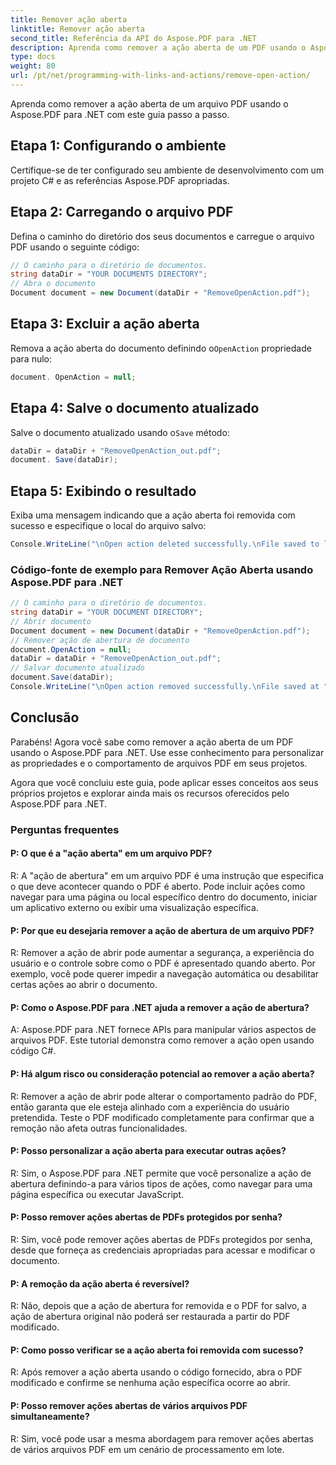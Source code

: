 ```yaml
---
title: Remover ação aberta
linktitle: Remover ação aberta
second_title: Referência da API do Aspose.PDF para .NET
description: Aprenda como remover a ação aberta de um PDF usando o Aspose.PDF para .NET.
type: docs
weight: 80
url: /pt/net/programming-with-links-and-actions/remove-open-action/
---
```

Aprenda como remover a ação aberta de um arquivo PDF usando o Aspose.PDF para .NET com este guia passo a passo.

## Etapa 1: Configurando o ambiente

Certifique-se de ter configurado seu ambiente de desenvolvimento com um projeto C# e as referências Aspose.PDF apropriadas.

## Etapa 2: Carregando o arquivo PDF

Defina o caminho do diretório dos seus documentos e carregue o arquivo PDF usando o seguinte código:

```csharp
// O caminho para o diretório de documentos.
string dataDir = "YOUR DOCUMENTS DIRECTORY";
// Abra o documento
Document document = new Document(dataDir + "RemoveOpenAction.pdf");
```

## Etapa 3: Excluir a ação aberta

 Remova a ação aberta do documento definindo o`OpenAction` propriedade para nulo:

```csharp
document. OpenAction = null;
```

## Etapa 4: Salve o documento atualizado

 Salve o documento atualizado usando o`Save` método:

```csharp
dataDir = dataDir + "RemoveOpenAction_out.pdf";
document. Save(dataDir);
```

## Etapa 5: Exibindo o resultado

Exiba uma mensagem indicando que a ação aberta foi removida com sucesso e especifique o local do arquivo salvo:

```csharp
Console.WriteLine("\nOpen action deleted successfully.\nFile saved to location: " + dataDir);
```

### Código-fonte de exemplo para Remover Ação Aberta usando Aspose.PDF para .NET 
```csharp
// O caminho para o diretório de documentos.
string dataDir = "YOUR DOCUMENT DIRECTORY";
// Abrir documento
Document document = new Document(dataDir + "RemoveOpenAction.pdf");
// Remover ação de abertura de documento
document.OpenAction = null;
dataDir = dataDir + "RemoveOpenAction_out.pdf";
// Salvar documento atualizado
document.Save(dataDir);
Console.WriteLine("\nOpen action removed successfully.\nFile saved at " + dataDir); 
```

## Conclusão

Parabéns! Agora você sabe como remover a ação aberta de um PDF usando o Aspose.PDF para .NET. Use esse conhecimento para personalizar as propriedades e o comportamento de arquivos PDF em seus projetos.

Agora que você concluiu este guia, pode aplicar esses conceitos aos seus próprios projetos e explorar ainda mais os recursos oferecidos pelo Aspose.PDF para .NET.

### Perguntas frequentes 

#### P: O que é a "ação aberta" em um arquivo PDF?

R: A "ação de abertura" em um arquivo PDF é uma instrução que especifica o que deve acontecer quando o PDF é aberto. Pode incluir ações como navegar para uma página ou local específico dentro do documento, iniciar um aplicativo externo ou exibir uma visualização específica.

#### P: Por que eu desejaria remover a ação de abertura de um arquivo PDF?

R: Remover a ação de abrir pode aumentar a segurança, a experiência do usuário e o controle sobre como o PDF é apresentado quando aberto. Por exemplo, você pode querer impedir a navegação automática ou desabilitar certas ações ao abrir o documento.

#### P: Como o Aspose.PDF para .NET ajuda a remover a ação de abertura?

A: Aspose.PDF para .NET fornece APIs para manipular vários aspectos de arquivos PDF. Este tutorial demonstra como remover a ação open usando código C#.

#### P: Há algum risco ou consideração potencial ao remover a ação aberta?

R: Remover a ação de abrir pode alterar o comportamento padrão do PDF, então garanta que ele esteja alinhado com a experiência do usuário pretendida. Teste o PDF modificado completamente para confirmar que a remoção não afeta outras funcionalidades.

#### P: Posso personalizar a ação aberta para executar outras ações?

R: Sim, o Aspose.PDF para .NET permite que você personalize a ação de abertura definindo-a para vários tipos de ações, como navegar para uma página específica ou executar JavaScript.

#### P: Posso remover ações abertas de PDFs protegidos por senha?
R: Sim, você pode remover ações abertas de PDFs protegidos por senha, desde que forneça as credenciais apropriadas para acessar e modificar o documento.

#### P: A remoção da ação aberta é reversível?

R: Não, depois que a ação de abertura for removida e o PDF for salvo, a ação de abertura original não poderá ser restaurada a partir do PDF modificado.

#### P: Como posso verificar se a ação aberta foi removida com sucesso?

R: Após remover a ação aberta usando o código fornecido, abra o PDF modificado e confirme se nenhuma ação específica ocorre ao abrir.

#### P: Posso remover ações abertas de vários arquivos PDF simultaneamente?

R: Sim, você pode usar a mesma abordagem para remover ações abertas de vários arquivos PDF em um cenário de processamento em lote.